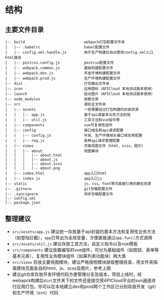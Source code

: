 # 结构

## 主要文件目录
```
|-- build                           webpack打包配置文件夹
|   |-- .babelrc                    babel配置文件
|   |-- config.xml.handle.js        用于生产构建后自动更改config.xml入口html路径
|   |-- postcss.config.js           postcss配置文件
|   |-- webpack.common.js           基础构建配置文件
|   |-- webpack.dev.js              开发环境构建配置文件
|   |-- webpack.prod.js             生产环境构建配置文件
|-- dist                            打包输出文件夹
|-- icon                            应用图标（APICloud 本地测试版本使用）
|-- launch                          启动图片（APICloud 本地测试版本使用）
|-- node_modules                    依赖仓库
|-- src                             源码主文件夹
|   |-- assets                      一些需要经过打包构建的封装资源
|   |   |-- app.js                  基于api或基本业务方法封装
|   |   |-- util.js                 工具方法和vue指令等
|   |-- components                  vue可复用性组件
|   |-- config                      接口域名和api请求配置
|   |   |-- config.js               开发、生产环境相关接口域名等配置
|   |   |-- req.js                  各种api请求管理配置
|   |-- views                       页面视图文件（html、scss、图片）
|   |   |-- about                   视图模块
|   |   |   |-- about.html                  
|   |   |   |-- about.js                  
|   |   |   |-- about.scss                  
|   |   |   |-- about.png                  
|   |-- index.html                  app入口html
|   |-- index.js                    app入口js
|-- static                          js、css、font等可直接引用的静态资源
|-- .gitnore                        git忽略配置文件
|-- .syncignore                     同步忽略配置文件
|-- config.xml
|-- package.json
```

## 整理建议
- `src/assets/app.js` 建议统一存放基于api封装的基本方法和复用性业务方法（如登陆拦截），`app`已导出为全局变量，方便直接通过`app.fun()`方式调用
- `src/assets/util.js` 建议存放工具方法，自定义指令以及vue模板
- `src/components` 建议放置编写的vue组件，可分为基础组件（如按钮、表单等基本元素）、复用性业务模块组件（如某列表功能块）两大类
- `src/views` 存放主要视图模块，建议严格按照模块层级整理目录，用文件夹隔离模块页面各自的html、js、scss及图片，参考上图
- 建议git仓库存放开发环境代码方便管理分支及版本，项目上线时，经webapck构建后`dist`文件夹下的文件还是提交原APICloud平台的svn通道进行应用打包，你可以在本地建立dev和prod两个工作区已分别存放开发（git）和生产环境（svn）代码
